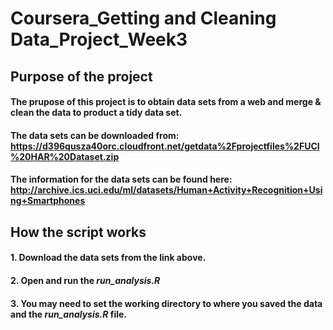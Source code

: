 # Coursera_Getting and Cleaning Data_Project_Week3
## Purpose of the project
#### The prupose of this project is to obtain data sets from a web and merge & clean the data to product a tidy data set.
#### The data sets can be downloaded from: https://d396qusza40orc.cloudfront.net/getdata%2Fprojectfiles%2FUCI%20HAR%20Dataset.zip
#### The information for the data sets can be found here: http://archive.ics.uci.edu/ml/datasets/Human+Activity+Recognition+Using+Smartphones
## How the script works
#### 1. Download the data sets from the link above.
#### 2. Open and run the *run_analysis.R*
#### 3. You may need to set the working directory to where you saved the data and the *run_analysis.R* file.
